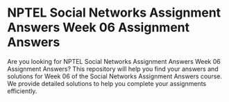 # NPTEL Social Networks Assignment Answers Week 06 Assignment Answers

Are you looking for NPTEL Social Networks Assignment Answers Week 06 Assignment Answers? This repository will help you find your answers and solutions for Week 06 of the Social Networks Assignment Answers course. We provide detailed solutions to help you complete your assignments efficiently.